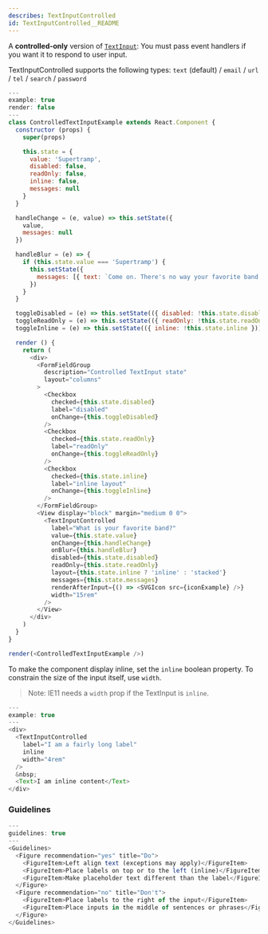 ```yaml
---
describes: TextInputControlled
id: TextInputControlled__README
---
```


A **controlled-only** version of [`TextInput`](#TextInput): You must pass event handlers if you want it to respond to user input.

TextInputControlled supports the following types: `text` (default) / `email` / `url` / `tel` / `search` / `password`

```javascript
---
example: true
render: false
---
class ControlledTextInputExample extends React.Component {
  constructor (props) {
    super(props)

    this.state = {
      value: 'Supertramp',
      disabled: false,
      readOnly: false,
      inline: false,
      messages: null
    }
  }

  handleChange = (e, value) => this.setState({
    value,
    messages: null
  })

  handleBlur = (e) => {
    if (this.state.value === 'Supertramp') {
      this.setState({
        messages: [{ text: `Come on. There's no way your favorite band is really Supertramp.`, type: 'error' }]
      })
    }
  }

  toggleDisabled = (e) => this.setState(({ disabled: !this.state.disabled }))
  toggleReadOnly = (e) => this.setState(({ readOnly: !this.state.readOnly }))
  toggleInline = (e) => this.setState(({ inline: !this.state.inline }))

  render () {
    return (
      <div>
        <FormFieldGroup
          description="Controlled TextInput state"
          layout="columns"
        >
          <Checkbox
            checked={this.state.disabled}
            label="disabled"
            onChange={this.toggleDisabled}
          />
          <Checkbox
            checked={this.state.readOnly}
            label="readOnly"
            onChange={this.toggleReadOnly}
          />
          <Checkbox
            checked={this.state.inline}
            label="inline layout"
            onChange={this.toggleInline}
          />
        </FormFieldGroup>
        <View display="block" margin="medium 0 0">
          <TextInputControlled
            label="What is your favorite band?"
            value={this.state.value}
            onChange={this.handleChange}
            onBlur={this.handleBlur}
            disabled={this.state.disabled}
            readOnly={this.state.readOnly}
            layout={this.state.inline ? 'inline' : 'stacked'}
            messages={this.state.messages}
            renderAfterInput={() => <SVGIcon src={iconExample} />}
            width="15rem"
          />
        </View>
      </div>
    )
  }
}

render(<ControlledTextInputExample />)
```

To make the component display inline, set the `inline` boolean property. To constrain the
size of the input itself, use `width`.

> Note: IE11 needs a `width` prop if the TextInput is `inline`.

```js
---
example: true
---
<div>
  <TextInputControlled
    label="I am a fairly long label"
    inline
    width="4rem"
  />
  &nbsp;
  <Text>I am inline content</Text>
</div>
```

### Guidelines

```js
---
guidelines: true
---
<Guidelines>
  <Figure recommendation="yes" title="Do">
    <FigureItem>Left align text (exceptions may apply)</FigureItem>
    <FigureItem>Place labels on top or to the left (inline)</FigureItem>
    <FigureItem>Make placeholder text different than the label</FigureItem>
  </Figure>
  <Figure recommendation="no" title="Don't">
    <FigureItem>Place labels to the right of the input</FigureItem>
    <FigureItem>Place inputs in the middle of sentences or phrases</FigureItem>
  </Figure>
</Guidelines>
```
